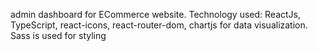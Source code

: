    admin dashboard for ECommerce website. 
   Technology used: ReactJs, TypeScript, react-icons, react-router-dom, chartjs for data visualization.
   Sass is used for styling
